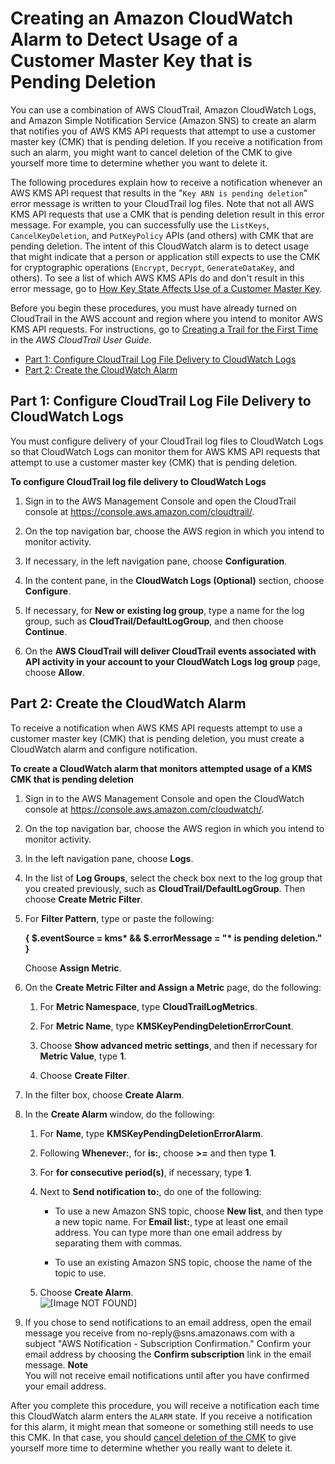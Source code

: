 # Creating an Amazon CloudWatch Alarm to Detect Usage of a Customer Master Key that is Pending Deletion<a name="deleting-keys-creating-cloudwatch-alarm"></a>

You can use a combination of AWS CloudTrail, Amazon CloudWatch Logs, and Amazon Simple Notification Service \(Amazon SNS\) to create an alarm that notifies you of AWS KMS API requests that attempt to use a customer master key \(CMK\) that is pending deletion\. If you receive a notification from such an alarm, you might want to cancel deletion of the CMK to give yourself more time to determine whether you want to delete it\.

The following procedures explain how to receive a notification whenever an AWS KMS API request that results in the "`Key ARN is pending deletion`" error message is written to your CloudTrail log files\. Note that not all AWS KMS API requests that use a CMK that is pending deletion result in this error message\. For example, you can successfully use the `ListKeys`, `CancelKeyDeletion`, and `PutKeyPolicy` APIs \(and others\) with CMK that are pending deletion\. The intent of this CloudWatch alarm is to detect usage that might indicate that a person or application still expects to use the CMK for cryptographic operations \(`Encrypt`, `Decrypt`, `GenerateDataKey`, and others\)\. To see a list of which AWS KMS APIs do and don't result in this error message, go to [How Key State Affects Use of a Customer Master Key](key-state.md)\.

Before you begin these procedures, you must have already turned on CloudTrail in the AWS account and region where you intend to monitor AWS KMS API requests\. For instructions, go to [Creating a Trail for the First Time](http://docs.aws.amazon.com/awscloudtrail/latest/userguide/cloudtrail-create-a-trail-using-the-console-first-time.html) in the *AWS CloudTrail User Guide*\.


+ [Part 1: Configure CloudTrail Log File Delivery to CloudWatch Logs](#deleting-keys-cloudwatch-configure-cloudtrail)
+ [Part 2: Create the CloudWatch Alarm](#deleting-keys-cloudwatch-create-alarm)

## Part 1: Configure CloudTrail Log File Delivery to CloudWatch Logs<a name="deleting-keys-cloudwatch-configure-cloudtrail"></a>

You must configure delivery of your CloudTrail log files to CloudWatch Logs so that CloudWatch Logs can monitor them for AWS KMS API requests that attempt to use a customer master key \(CMK\) that is pending deletion\.

**To configure CloudTrail log file delivery to CloudWatch Logs**

1. Sign in to the AWS Management Console and open the CloudTrail console at [https://console\.aws\.amazon\.com/cloudtrail/](https://console.aws.amazon.com/cloudtrail/)\.

1. On the top navigation bar, choose the AWS region in which you intend to monitor activity\.

1. If necessary, in the left navigation pane, choose **Configuration**\.

1. In the content pane, in the **CloudWatch Logs \(Optional\)** section, choose **Configure**\.

1. If necessary, for **New or existing log group**, type a name for the log group, such as **CloudTrail/DefaultLogGroup**, and then choose **Continue**\.

1. On the **AWS CloudTrail will deliver CloudTrail events associated with API activity in your account to your CloudWatch Logs log group** page, choose **Allow**\.

## Part 2: Create the CloudWatch Alarm<a name="deleting-keys-cloudwatch-create-alarm"></a>

To receive a notification when AWS KMS API requests attempt to use a customer master key \(CMK\) that is pending deletion, you must create a CloudWatch alarm and configure notification\.

**To create a CloudWatch alarm that monitors attempted usage of a KMS CMK that is pending deletion**

1. Sign in to the AWS Management Console and open the CloudWatch console at [https://console\.aws\.amazon\.com/cloudwatch/](https://console.aws.amazon.com/cloudwatch/)\.

1. On the top navigation bar, choose the AWS region in which you intend to monitor activity\.

1. In the left navigation pane, choose **Logs**\.

1. In the list of **Log Groups**, select the check box next to the log group that you created previously, such as **CloudTrail/DefaultLogGroup**\. Then choose **Create Metric Filter**\.

1. For **Filter Pattern**, type or paste the following:

   **\{ $\.eventSource = kms\* && $\.errorMessage = "\* is pending deletion\." \}**

   Choose **Assign Metric**\.

1. On the **Create Metric Filter and Assign a Metric** page, do the following:

   1. For **Metric Namespace**, type **CloudTrailLogMetrics**\.

   1. For **Metric Name**, type **KMSKeyPendingDeletionErrorCount**\.

   1. Choose **Show advanced metric settings**, and then if necessary for **Metric Value**, type **1**\.

   1. Choose **Create Filter**\.

1. In the filter box, choose **Create Alarm**\.

1. In the **Create Alarm** window, do the following:

   1. For **Name**, type **KMSKeyPendingDeletionErrorAlarm**\.

   1. Following **Whenever:**, for **is:**, choose **>=** and then type **1**\.

   1. For **for consecutive period\(s\)**, if necessary, type **1**\.

   1. Next to **Send notification to:**, do one of the following:

      + To use a new Amazon SNS topic, choose **New list**, and then type a new topic name\. For **Email list:**, type at least one email address\. You can type more than one email address by separating them with commas\.

      + To use an existing Amazon SNS topic, choose the name of the topic to use\.

   1. Choose **Create Alarm**\.   
![\[Image NOT FOUND\]](http://docs.aws.amazon.com/kms/latest/developerguide/images/cloudwatch-console-create-alarm.png)

1. If you chose to send notifications to an email address, open the email message you receive from no\-reply@sns\.amazonaws\.com with a subject "AWS Notification \- Subscription Confirmation\." Confirm your email address by choosing the **Confirm subscription** link in the email message\.
**Note**  
You will not receive email notifications until after you have confirmed your email address\.

After you complete this procedure, you will receive a notification each time this CloudWatch alarm enters the `ALARM` state\. If you receive a notification for this alarm, it might mean that someone or something still needs to use this CMK\. In that case, you should [cancel deletion of the CMK](deleting-keys.md#deleting-keys-scheduling-key-deletion) to give yourself more time to determine whether you really want to delete it\.